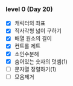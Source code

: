 ### level 0 (Day 20)

- [x] 캐릭터의 좌표
- [x] 직사각형 넓이 구하기
- [x] 배열 원소의 길이
- [x] 컨트롤 제트
- [x] 소인수분해
- [x] 숨어있는 숫자의 덧셈(1)
- [ ] 문자열 정렬하기(1)
- [ ] 모음제거
